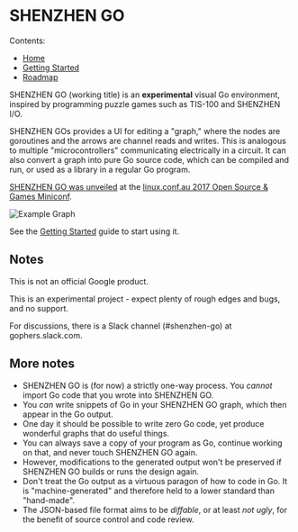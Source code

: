 # SHENZHEN GO

Contents:

* [Home](index.md)
* [Getting Started](getting-started.md)
* [Roadmap](roadmap.md)

SHENZHEN GO (working title) is an **experimental** visual Go environment, 
inspired by programming puzzle games such as TIS-100 and SHENZHEN I/O.

SHENZHEN GOs provides a UI for editing a "graph," where the nodes are 
goroutines and the arrows are channel reads and writes. This is analogous
to multiple "microcontrollers" communicating electrically in a circuit.
It can also convert a graph into pure Go source code, which can be compiled 
and run, or used as a library in a regular Go program.

[SHENZHEN GO was unveiled](https://www.youtube.com/watch?v=AB9AUAmMlDo) at 
the [linux.conf.au 2017 Open Source & Games Miniconf](https://linux.conf.au/schedule/presentation/8/).

![Example Graph](example_graph2.png)

See the [Getting Started](getting-started.md) guide to start using it.

## Notes

This is not an official Google product.

This is an experimental project - expect plenty of rough edges and bugs, and 
no support.

For discussions, there is a Slack channel (#shenzhen-go) at gophers.slack.com.

## More notes

*   SHENZHEN GO is (for now) a strictly one-way process. You *cannot* import Go code 
    that you wrote into SHENZHEN GO. 
*   You *can* write snippets of Go in your SHENZHEN GO graph, which then appear 
    in the Go output.
*   One day it should be possible to write zero Go code, yet produce wonderful 
    graphs that do useful things.
*   You can always save a copy of your program as Go, continue working on that, 
    and never touch SHENZHEN GO again. 
*   However, modifications to the generated output won't be preserved if 
    SHENZHEN GO builds or runs the design again.
*   Don't treat the Go output as a virtuous paragon of how to code in Go. It is
    "machine-generated" and therefore held to a lower standard than "hand-made".
*   The JSON-based file format aims to be *diffable*, or at least *not ugly*, 
    for the benefit of source control and code review.
